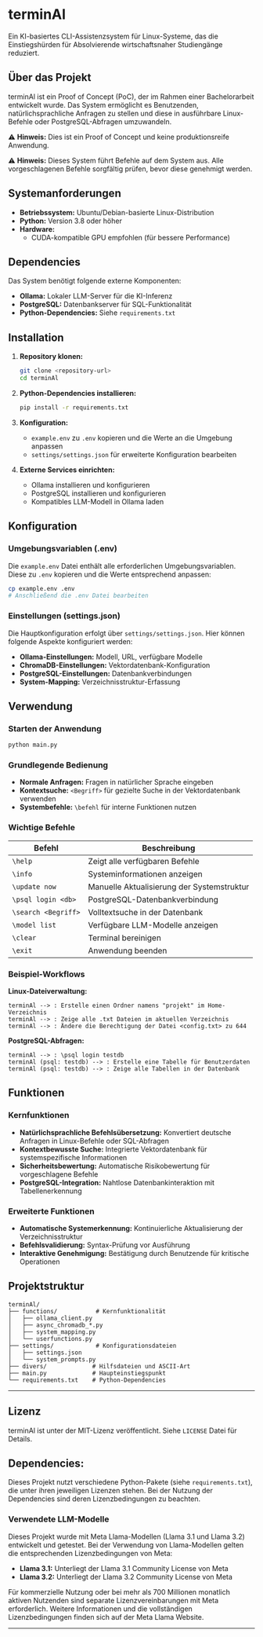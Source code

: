# terminAl

Ein KI-basiertes CLI-Assistenzsystem für Linux-Systeme, das die Einstiegshürden für Absolvierende wirtschaftsnaher Studiengänge reduziert.

## Über das Projekt

terminAl ist ein Proof of Concept (PoC), der im Rahmen einer Bachelorarbeit entwickelt wurde. Das System ermöglicht es Benutzenden, natürlichsprachliche Anfragen zu stellen und diese in ausführbare Linux-Befehle oder PostgreSQL-Abfragen umzuwandeln. 

⚠️ **Hinweis:** Dies ist ein Proof of Concept und keine produktionsreife Anwendung.

⚠️ **Hinweis:** Dieses System führt Befehle auf dem System aus. Alle vorgeschlagenen Befehle sorgfältig prüfen, bevor diese genehmigt werden.

## Systemanforderungen

- **Betriebssystem:** Ubuntu/Debian-basierte Linux-Distribution
- **Python:** Version 3.8 oder höher
- **Hardware:** 
  - CUDA-kompatible GPU empfohlen (für bessere Performance)

## Dependencies

Das System benötigt folgende externe Komponenten:

- **Ollama:** Lokaler LLM-Server für die KI-Inferenz
- **PostgreSQL:** Datenbankserver für SQL-Funktionalität
- **Python-Dependencies:** Siehe `requirements.txt`

## Installation

1. **Repository klonen:**
   ```bash
   git clone <repository-url>
   cd terminAl
   ```

2. **Python-Dependencies installieren:**
   ```bash
   pip install -r requirements.txt
   ```

3. **Konfiguration:**
   - `example.env` zu `.env` kopieren und die Werte an die Umgebung anpassen
   - `settings/settings.json` für erweiterte Konfiguration bearbeiten

4. **Externe Services einrichten:**
   - Ollama installieren und konfigurieren
   - PostgreSQL installieren und konfigurieren
   - Kompatibles LLM-Modell in Ollama laden

## Konfiguration

### Umgebungsvariablen (.env)

Die `example.env` Datei enthält alle erforderlichen Umgebungsvariablen. Diese zu `.env` kopieren und die Werte entsprechend anpassen:

```bash
cp example.env .env
# Anschließend die .env Datei bearbeiten
```

### Einstellungen (settings.json)

Die Hauptkonfiguration erfolgt über `settings/settings.json`. Hier können folgende Aspekte konfiguriert werden:

- **Ollama-Einstellungen:** Modell, URL, verfügbare Modelle
- **ChromaDB-Einstellungen:** Vektordatenbank-Konfiguration
- **PostgreSQL-Einstellungen:** Datenbankverbindungen
- **System-Mapping:** Verzeichnisstruktur-Erfassung

## Verwendung

### Starten der Anwendung

```bash
python main.py
```

### Grundlegende Bedienung

- **Normale Anfragen:** Fragen in natürlicher Sprache eingeben
- **Kontextsuche:** `<Begriff>` für gezielte Suche in der Vektordatenbank verwenden
- **Systembefehle:** `\befehl` für interne Funktionen nutzen

### Wichtige Befehle

| Befehl | Beschreibung |
|--------|--------------|
| `\help` | Zeigt alle verfügbaren Befehle |
| `\info` | Systeminformationen anzeigen |
| `\update now` | Manuelle Aktualisierung der Systemstruktur |
| `\psql login <db>` | PostgreSQL-Datenbankverbindung |
| `\search <Begriff>` | Volltextsuche in der Datenbank |
| `\model list` | Verfügbare LLM-Modelle anzeigen |
| `\clear` | Terminal bereinigen |
| `\exit` | Anwendung beenden |

### Beispiel-Workflows

**Linux-Dateiverwaltung:**
```
terminAl --> : Erstelle einen Ordner namens "projekt" im Home-Verzeichnis
terminAl --> : Zeige alle .txt Dateien im aktuellen Verzeichnis
terminAl --> : Ändere die Berechtigung der Datei <config.txt> zu 644
```

**PostgreSQL-Abfragen:**
```
terminAl --> : \psql login testdb
terminAl (psql: testdb) --> : Erstelle eine Tabelle für Benutzerdaten
terminAl (psql: testdb) --> : Zeige alle Tabellen in der Datenbank
```

## Funktionen

### Kernfunktionen

- **Natürlichsprachliche Befehlsübersetzung:** Konvertiert deutsche Anfragen in Linux-Befehle oder SQL-Abfragen
- **Kontextbewusste Suche:** Integrierte Vektordatenbank für systemspezifische Informationen
- **Sicherheitsbewertung:** Automatische Risikobewertung für vorgeschlagene Befehle
- **PostgreSQL-Integration:** Nahtlose Datenbankinteraktion mit Tabellenerkennung

### Erweiterte Funktionen

- **Automatische Systemerkennung:** Kontinuierliche Aktualisierung der Verzeichnisstruktur
- **Befehlsvalidierung:** Syntax-Prüfung vor Ausführung
- **Interaktive Genehmigung:** Bestätigung durch Benutzende für kritische Operationen

## Projektstruktur

```
terminAl/
├── functions/           # Kernfunktionalität
│   ├── ollama_client.py
│   ├── async_chromadb_*.py
│   ├── system_mapping.py
│   └── userfunctions.py
├── settings/            # Konfigurationsdateien
│   ├── settings.json
│   └── system_prompts.py
├── divers/             # Hilfsdateien und ASCII-Art
├── main.py             # Haupteinstiegspunkt
└── requirements.txt    # Python-Dependencies
```
---
## Lizenz
terminAl ist unter der MIT-Lizenz veröffentlicht. Siehe `LICENSE` Datei für Details.

## Dependencies: 
Dieses Projekt nutzt verschiedene Python-Pakete (siehe `requirements.txt`), die unter ihren jeweiligen Lizenzen stehen. Bei der Nutzung der Dependencies sind deren Lizenzbedingungen zu beachten.


### Verwendete LLM-Modelle
Dieses Projekt wurde mit Meta Llama-Modellen (Llama 3.1 und Llama 3.2) entwickelt und getestet. Bei der Verwendung von Llama-Modellen gelten die entsprechenden Lizenzbedingungen von Meta:

- **Llama 3.1:** Unterliegt der Llama 3.1 Community License von Meta
- **Llama 3.2:** Unterliegt der Llama 3.2 Community License von Meta

Für kommerzielle Nutzung oder bei mehr als 700 Millionen monatlich aktiven Nutzenden sind separate Lizenzvereinbarungen mit Meta erforderlich. Weitere Informationen und die vollständigen Lizenzbedingungen finden sich auf der Meta Llama Website.

---
